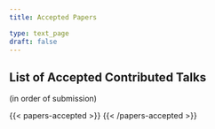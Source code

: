```yaml
---
title: Accepted Papers

type: text_page
draft: false
---
```



<script src="https://ajax.googleapis.com/ajax/libs/jquery/3.5.1/jquery.min.js"></script>


## List of Accepted Contributed Talks
(in order of submission)

{{< papers-accepted >}}
{{< /papers-accepted >}}
